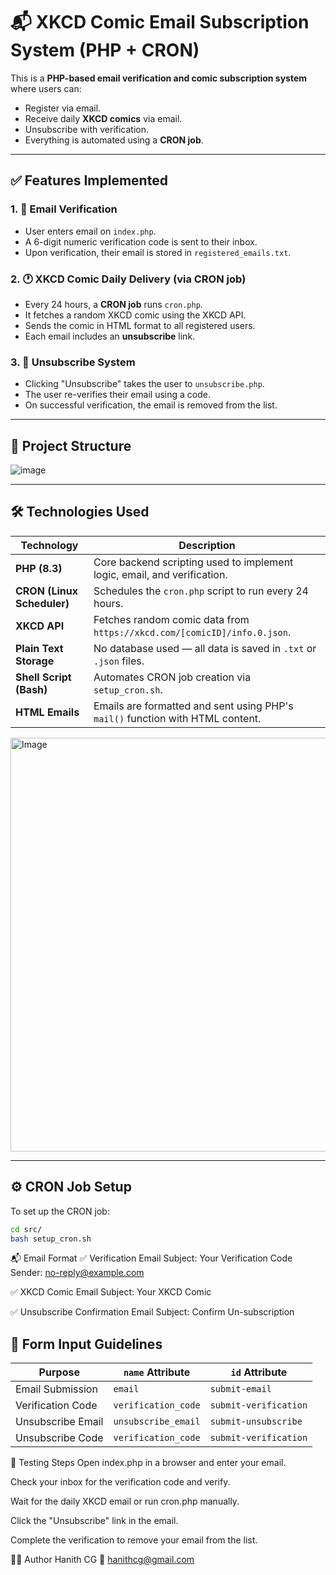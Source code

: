 # 📬 XKCD Comic Email Subscription System (PHP + CRON)

This is a **PHP-based email verification and comic subscription system** where users can:
- Register via email.
- Receive daily **XKCD comics** via email.
- Unsubscribe with verification.
- Everything is automated using a **CRON job**.

---

## ✅ Features Implemented

### 1. 📧 Email Verification
- User enters email on `index.php`.
- A 6-digit numeric verification code is sent to their inbox.
- Upon verification, their email is stored in `registered_emails.txt`.

### 2. 🕐 XKCD Comic Daily Delivery (via CRON job)
- Every 24 hours, a **CRON job** runs `cron.php`.
- It fetches a random XKCD comic using the XKCD API.
- Sends the comic in HTML format to all registered users.
- Each email includes an **unsubscribe** link.

### 3. 🚫 Unsubscribe System
- Clicking "Unsubscribe" takes the user to `unsubscribe.php`.
- The user re-verifies their email using a code.
- On successful verification, the email is removed from the list.

---

## 📁 Project Structure

![image](https://github.com/user-attachments/assets/a3c6d739-748c-48b0-9215-579bc049f827)

---

## 🛠️ Technologies Used

| Technology              | Description |
|-------------------------|-------------|
| **PHP (8.3)**           | Core backend scripting used to implement logic, email, and verification. |
| **CRON (Linux Scheduler)** | Schedules the `cron.php` script to run every 24 hours. |
| **XKCD API**            | Fetches random comic data from `https://xkcd.com/[comicID]/info.0.json`. |
| **Plain Text Storage**  | No database used — all data is saved in `.txt` or `.json` files. |
| **Shell Script (Bash)** | Automates CRON job creation via `setup_cron.sh`. |
| **HTML Emails**         | Emails are formatted and sent using PHP's `mail()` function with HTML content. |

<img width="966" height="662" alt="Image" src="https://github.com/user-attachments/assets/0852497a-a490-4a85-9e82-d81837e3d6c7" />

---

## ⚙️ CRON Job Setup

To set up the CRON job:

```bash
cd src/
bash setup_cron.sh
```

📬 Email Format
✅ Verification Email
Subject: Your Verification Code
Sender: no-reply@example.com

 ✅ XKCD Comic Email
Subject: Your XKCD Comic

✅ Unsubscribe Confirmation Email
Subject: Confirm Un-subscription

## 📝 Form Input Guidelines

| Purpose             | `name` Attribute      | `id` Attribute         |
|---------------------|------------------------|-------------------------|
| Email Submission    | `email`                | `submit-email`         |
| Verification Code   | `verification_code`    | `submit-verification`  |
| Unsubscribe Email   | `unsubscribe_email`    | `submit-unsubscribe`   |
| Unsubscribe Code    | `verification_code`    | `submit-verification`  |

🧪 Testing Steps
Open index.php in a browser and enter your email.

Check your inbox for the verification code and verify.

Wait for the daily XKCD email or run cron.php manually.

Click the "Unsubscribe" link in the email.

Complete the verification to remove your email from the list.

🙋‍♂️ Author
Hanith CG
📧 hanithcg@gmail.com

